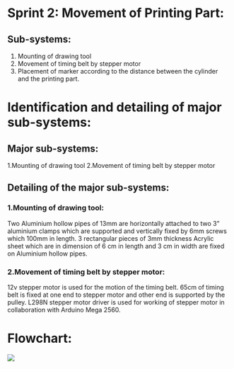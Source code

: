 # Sprint 2: Movement of Printing Part:
## Sub-systems:
1.	Mounting of drawing tool
2.	Movement of timing belt by stepper motor
3.	Placement of marker according to the distance between the cylinder and the printing part.
# Identification and detailing of major sub-systems:
## Major sub-systems:
1.Mounting of drawing tool
2.Movement of timing belt by stepper motor
## Detailing of the major sub-systems:
### 1.Mounting of drawing tool:
Two Aluminium hollow pipes of 13mm are horizontally attached to two 3” aluminium clamps which are supported and vertically fixed by 6mm screws which 100mm in length. 3 rectangular pieces of 3mm thickness Acrylic sheet which are in dimension of 6 cm in length and 3 cm in width are fixed on Aluminium hollow pipes.
### 2.Movement of timing belt by stepper motor:
12v stepper motor is used for the motion of the timing belt. 65cm of timing belt is fixed at one end to stepper motor and other end is supported by the pulley. L298N stepper motor driver is used for working of stepper motor in collaboration with Arduino Mega 2560.
# Flowchart:
![](https://user-images.githubusercontent.com/42512399/49465076-abd15780-f822-11e8-896c-8c109c66a41b.JPG)

